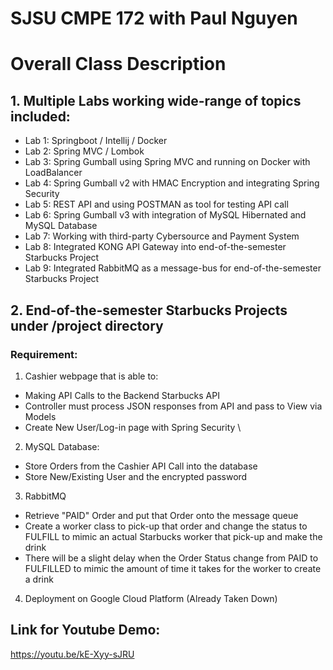 # SJSU CMPE 172 with Paul Nguyen
# Overall Class Description
## 1. Multiple Labs working wide-range of topics included: 
- Lab 1: Springboot / Intellij / Docker 
- Lab 2: Spring MVC / Lombok
- Lab 3: Spring Gumball using Spring MVC and running on Docker with LoadBalancer 
- Lab 4: Spring Gumball v2 with HMAC Encryption and integrating Spring Security 
- Lab 5: REST API and using POSTMAN as tool for testing API call 
- Lab 6: Spring Gumball v3 with integration of MySQL Hibernated and MySQL Database
- Lab 7:  Working with third-party Cybersource and Payment System
- Lab 8: Integrated KONG API Gateway into end-of-the-semester Starbucks Project
- Lab 9: Integrated RabbitMQ as a message-bus for end-of-the-semester Starbucks Project

## 2. End-of-the-semester Starbucks Projects under /project directory
### Requirement: 
  1. Cashier webpage that is able to:
  - Making API Calls to the Backend Starbucks API
  - Controller must process JSON responses from API and pass to View via Models 
  - Create New User/Log-in page with Spring Security   \
  2. MySQL Database: 
  - Store Orders from the Cashier API Call into the database
  - Store New/Existing User and the encrypted password 
  3. RabbitMQ
  - Retrieve "PAID" Order and put that Order onto the message queue
  - Create a worker class to pick-up that order and change the status to FULFILL to mimic an actual Starbucks worker that pick-up and make the drink
  - There will be a slight delay when the Order Status change from PAID to FULFILLED to mimic the amount of time it takes for the worker to create a drink
  4. Deployment on Google Cloud Platform (Already Taken Down)

## Link for Youtube Demo:
 https://youtu.be/kE-Xyy-sJRU



